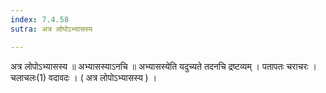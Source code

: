 ```yaml
---
index: 7.4.58
sutra: अत्र लोपोऽभ्यासस्य

---
```

 अत्र लोपोऽभ्यासस्य ॥ अभ्यासस्याऽनचि ॥ अभ्यासस्येति यदुच्यते तदनचि द्रष्टव्यम् । पतापतः चराचरः । चलाचलः(1) वदावदः । ( अत्र लोपोऽभ्यासस्य ) । 